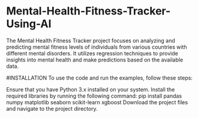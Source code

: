 # Mental-Health-Fitness-Tracker-Using-AI
The Mental Health Fitness Tracker project focuses on analyzing and predicting mental fitness levels of individuals from various countries with different mental disorders. It utilizes regression techniques to provide insights into mental health and make predictions based on the available data.

#INSTALLATION
To use the code and run the examples, follow these steps:

Ensure that you have Python 3.x installed on your system.
Install the required libraries by running the following command:
pip install pandas numpy matplotlib seaborn scikit-learn xgboost
Download the project files and navigate to the project directory.
